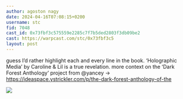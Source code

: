 ```yaml
---
author: agoston nagy
date: 2024-04-16T07:08:15+0200
username: stc
fid: 7048
cast_id: 0x73fbf3c575559e2285c7f7b5ded2803f3db09be2
cast: https://warpcast.com/stc/0x73fbf3c5
layout: post
---
```

guess I’d rather highlight each and every line in the book. ‘Holographic Media’ by Caroline & Lil is a true revelation. more context on the ‘Dark Forest Anthology’ project from @yancey → https://ideaspace.ystrickler.com/p/the-dark-forest-anthology-of-the  

![](https://imagedelivery.net/BXluQx4ige9GuW0Ia56BHw/c38405d1-ae1a-449c-a31c-52d2052b4b00/original)